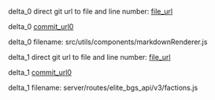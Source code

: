 delta_0 direct git url to file and line number: [file_url](https://www.github.com/yunity/karrot-frontend/commit/d9dbdefed7489f5f81d15aff0ea38a88df71245c/#diff-54b51ec78e087daf005836aa9a4f79c494a97c0e70b452cb9545bb4896dc8a5eL8)

delta_0 [commit_url0](https://www.github.com/yunity/karrot-frontend/commit/d9dbdefed7489f5f81d15aff0ea38a88df71245c)

delta_0 filename: src/utils/components/markdownRenderer.js



delta_1 direct git url to file and line number: [file_url](https://www.github.com/SayakMukhopadhyay/elitebgs/commit/43058d899d36c548592d489b5434d2150eff5999/#diff-4d8a93d3cc127b845f405f2bb1f89f720c9e4cc8ba64341510e1caab51c95a85L95)

delta_1 [commit_url0](https://www.github.com/SayakMukhopadhyay/elitebgs/commit/43058d899d36c548592d489b5434d2150eff5999)

delta_1 filename: server/routes/elite_bgs_api/v3/factions.js



